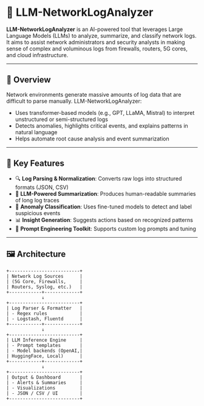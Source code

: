 # 🤖 LLM-NetworkLogAnalyzer

**LLM-NetworkLogAnalyzer** is an AI-powered tool that leverages Large Language Models (LLMs) to analyze, summarize, and classify network logs. It aims to assist network administrators and security analysts in making sense of complex and voluminous logs from firewalls, routers, 5G cores, and cloud infrastructure.

---

## 📌 Overview

Network environments generate massive amounts of log data that are difficult to parse manually. LLM-NetworkLogAnalyzer:
- Uses transformer-based models (e.g., GPT, LLaMA, Mistral) to interpret unstructured or semi-structured logs
- Detects anomalies, highlights critical events, and explains patterns in natural language
- Helps automate root cause analysis and event summarization

---

## 🧠 Key Features

- 🔍 **Log Parsing & Normalization**: Converts raw logs into structured formats (JSON, CSV)
- 🧾 **LLM-Powered Summarization**: Produces human-readable summaries of long log traces
- 🚨 **Anomaly Classification**: Uses fine-tuned models to detect and label suspicious events
- 📊 **Insight Generation**: Suggests actions based on recognized patterns
- 🧪 **Prompt Engineering Toolkit**: Supports custom log prompts and tuning

---

## 🖼️ Architecture
```
+--------------------------+
| Network Log Sources      |
| (5G Core, Firewalls,     |
| Routers, Syslog, etc.)   |
+------------+-------------+
             ↓
+--------------------------+
| Log Parser & Formatter   |
| - Regex rules            |
| - Logstash, Fluentd      |
+------------+-------------+
             ↓
+--------------------------+
| LLM Inference Engine     |
| - Prompt templates       |
| - Model backends (OpenAI,|
| HuggingFace, Local)      |
+------------+-------------+
             ↓
+--------------------------+
| Output & Dashboard       |
| - Alerts & Summaries     |
| - Visualizations         |
| - JSON / CSV / UI        |
+--------------------------+
```



